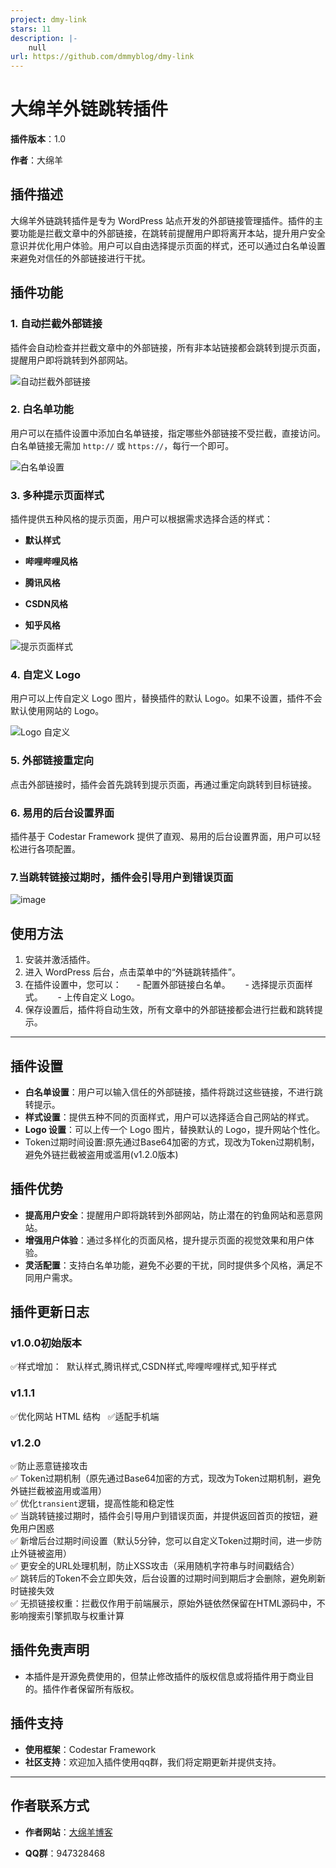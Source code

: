 ```yaml
---
project: dmy-link
stars: 11
description: |-
    null
url: https://github.com/dmmyblog/dmy-link
---
```


# 大绵羊外链跳转插件

  

**插件版本**：1.0  

**作者**：大绵羊  

## 插件描述

  
大绵羊外链跳转插件是专为 WordPress 站点开发的外部链接管理插件。插件的主要功能是拦截文章中的外部链接，在跳转前提醒用户即将离开本站，提升用户安全意识并优化用户体验。用户可以自由选择提示页面的样式，还可以通过白名单设置来避免对信任的外部链接进行干扰。

## 插件功能

### 1. 自动拦截外部链接  

插件会自动检查并拦截文章中的外部链接，所有非本站链接都会跳转到提示页面，提醒用户即将跳转到外部网站。

  

![自动拦截外部链接](https://github.com/user-attachments/assets/03539765-af6f-488b-8203-a7d9fdc5529d)

  

### 2. 白名单功能  

用户可以在插件设置中添加白名单链接，指定哪些外部链接不受拦截，直接访问。白名单链接无需加 `http://` 或 `https://`，每行一个即可。

  

![白名单设置](https://github.com/user-attachments/assets/fd911d84-bd70-4a4a-b423-3f7c6fde60eb)

  

### 3. 多种提示页面样式  

插件提供五种风格的提示页面，用户可以根据需求选择合适的样式：  

- **默认样式**  

- **哔哩哔哩风格**  

- **腾讯风格**  

- **CSDN风格**  

- **知乎风格**  
  

![提示页面样式](https://github.com/user-attachments/assets/cc6468f0-8144-410a-b54d-494cf260526f)


### 4. 自定义 Logo  

用户可以上传自定义 Logo 图片，替换插件的默认 Logo。如果不设置，插件不会默认使用网站的 Logo。
  

![Logo 自定义](https://github.com/user-attachments/assets/2e3088ef-2dff-47d9-a951-66f21adee85c)

### 5. 外部链接重定向  

点击外部链接时，插件会首先跳转到提示页面，再通过重定向跳转到目标链接。

### 6. 易用的后台设置界面  

插件基于 Codestar Framework 提供了直观、易用的后台设置界面，用户可以轻松进行各项配置。
### 7.当跳转链接过期时，插件会引导用户到错误页面

![image](https://github.com/user-attachments/assets/5cefba03-736e-4e5f-af4e-b8e0045106c5)


## 使用方法

  
1. 安装并激活插件。
2. 进入 WordPress 后台，点击菜单中的“外链跳转插件”。
3. 在插件设置中，您可以：  
   - 配置外部链接白名单。  
   - 选择提示页面样式。  
   - 上传自定义 Logo。  
4. 保存设置后，插件将自动生效，所有文章中的外部链接都会进行拦截和跳转提示。

---

  

## 插件设置

- **白名单设置**：用户可以输入信任的外部链接，插件将跳过这些链接，不进行跳转提示。
- **样式设置**：提供五种不同的页面样式，用户可以选择适合自己网站的样式。
- **Logo 设置**：可以上传一个 Logo 图片，替换默认的 Logo，提升网站个性化。
- Token过期时间设置:原先通过Base64加密的方式，现改为Token过期机制，避免外链拦截被盗用或滥用(v1.2.0版本)
  
## 插件优势

- **提高用户安全**：提醒用户即将跳转到外部网站，防止潜在的钓鱼网站和恶意网站。
- **增强用户体验**：通过多样化的页面风格，提升提示页面的视觉效果和用户体验。
- **灵活配置**：支持白名单功能，避免不必要的干扰，同时提供多个风格，满足不同用户需求。


## 插件更新日志
###  v1.0.0初始版本  

✅样式增加：  默认样式,腾讯样式,CSDN样式,哔哩哔哩样式,知乎样式
### v1.1.1 

✅优化网站 HTML 结构  
✅适配手机端
### v1.2.0

✅防止恶意链接攻击  
✅ Token过期机制（原先通过Base64加密的方式，现改为Token过期机制，避免外链拦截被盗用或滥用）  
✅ 优化`transient`逻辑，提高性能和稳定性  
✅ 当跳转链接过期时，插件会引导用户到错误页面，并提供返回首页的按钮，避免用户困惑  
✅ 新增后台过期时间设置（默认5分钟，您可以自定义Token过期时间，进一步防止外链被盗用）  
✅ 更安全的URL处理机制，防止XSS攻击（采用随机字符串与时间戳结合）  
✅ 跳转后的Token不会立即失效，后台设置的过期时间到期后才会删除，避免刷新时链接失效  
✅ 无损链接权重：拦截仅作用于前端展示，原始外链依然保留在HTML源码中，不影响搜索引擎抓取与权重计算
## 插件免责声明

- 本插件是开源免费使用的，但禁止修改插件的版权信息或将插件用于商业目的。插件作者保留所有版权。
## 插件支持
  
- **使用框架**：Codestar Framework  
- **社区支持**：欢迎加入插件使用qq群，我们将定期更新并提供支持。

---

  

## 作者联系方式

  

- **作者网站**：[大绵羊博客](https://dmyblog.cn)  

- **QQ群**：947328468
